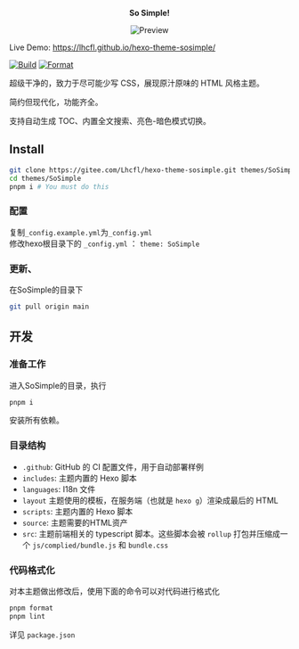 <div style="text-align: center">

**So Simple!**

![Preview](https://i.ibb.co/0qfvTnN/image.png)

</div>

Live Demo: https://lhcfl.github.io/hexo-theme-sosimple/

[![Build](https://github.com/Lhcfl/hexo-theme-sosimple/actions/workflows/test_and_build.yml/badge.svg)](https://github.com/Lhcfl/hexo-theme-sosimple/actions/workflows/test_and_build.yml) [![Format](https://github.com/Lhcfl/hexo-theme-sosimple/actions/workflows/format_test.yml/badge.svg)](https://github.com/Lhcfl/hexo-theme-sosimple/actions/workflows/format_test.yml)

超级干净的，致力于尽可能少写 CSS，展现原汁原味的 HTML 风格主题。

简约但现代化，功能齐全。

支持自动生成 TOC、内置全文搜索、亮色-暗色模式切换。

## Install

```bash
git clone https://gitee.com/Lhcfl/hexo-theme-sosimple.git themes/SoSimple
cd themes/SoSimple
pnpm i # You must do this
```

### 配置

复制`_config.example.yml`为`_config.yml`  
修改hexo根目录下的 `_config.yml` ： `theme: SoSimple`

### 更新、

在SoSimple的目录下

```bash
git pull origin main
```

## 开发

### 准备工作

进入SoSimple的目录，执行

```bash
pnpm i
```

安装所有依赖。

### 目录结构

- `.github`: GitHub 的 CI 配置文件，用于自动部署样例
- `includes`: 主题内置的 Hexo 脚本
- `languages`: I18n 文件
- `layout` 主题使用的模板，在服务端（也就是 `hexo g`）渲染成最后的 HTML
- `scripts`: 主题内置的 Hexo 脚本
- `source`: 主题需要的HTML资产
- `src`: 主题前端相关的 typescript 脚本。这些脚本会被 `rollup` 打包并压缩成一个 `js/complied/bundle.js` 和 `bundle.css`

### 代码格式化

对本主题做出修改后，使用下面的命令可以对代码进行格式化

```bash
pnpm format
pnpm lint
```

详见 `package.json`

